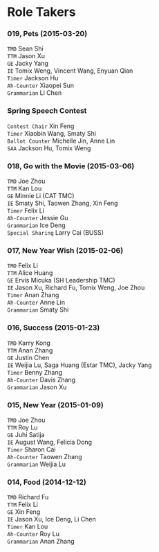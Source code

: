 # Role Takers

### 019, Pets (2015-03-20)
`TMD` Sean Shi  
`TTM` Jason Xu  
`GE` Jacky Yang  
`IE` Tomix Weng, Vincent Wang, Enyuan Qian  
`Timer` Jackson Hu  
`Ah-Counter` Xiaopei Sun  
`Grammarian` Li Chen  

### Spring Speech Contest
`Contest Chair` Xin Feng  
`Timer` Xiaobin Wang, Smaty Shi  
`Ballot Counter` Michelle Jin, Anne Lin  
`SAA` Jackson Hu, Tomix Weng  

### 018, Go with the Movie (2015-03-06)
`TMD` Joe Zhou  
`TTM` Kan Lou  
`GE` Minnie Li (CAT TMC)  
`IE` Smaty Shi, Taowen Zhang, Xin Feng  
`Timer` Felix Li  
`Ah-Counter` Jessie Gu  
`Grammarian` Ice Deng  
`Special Sharing` Larry Cai (BUSS)

### 017, New Year Wish (2015-02-06)
`TMD` Felix Li  
`TTM` Alice Huang  
`GE` Ervis Micuka (SH Leadership TMC)  
`IE` Jason Xu, Richard Fu, Tomix Weng, Joe Zhou  
`Timer` Anan Zhang  
`Ah-Counter` Anne Lin  
`Grammarian` Smaty Shi  

### 016, Success (2015-01-23)
`TMD` Karry Kong    
`TTM` Anan Zhang  
`GE` Justin Chen  
`IE` Weijia Lu, Saga Huang (Estar TMC), Jacky Yang  
`Timer` Benny Zhang  
`Ah-Counter` Davis Zhang  
`Grammarian` Jason Xu  

### 015, New Year (2015-01-09)
`TMD` Joe Zhou  
`TTM` Roy Lu  
`GE` Juhi Satija  
`IE` August Wang, Felicia Dong  
`Timer` Sharon Cai  
`Ah-Counter` Taowen Zhang   
`Grammarian` Weijia Lu  

### 014, Food (2014-12-12)
`TMD` Richard Fu  
`TTM` Felix Li  
`GE` Xin Feng  
`IE` Jason Xu, Ice Deng, Li Chen  
`Timer` Kan Lou  
`Ah-Counter` Roy Lu  
`Grammarian` Anan Zhang  
